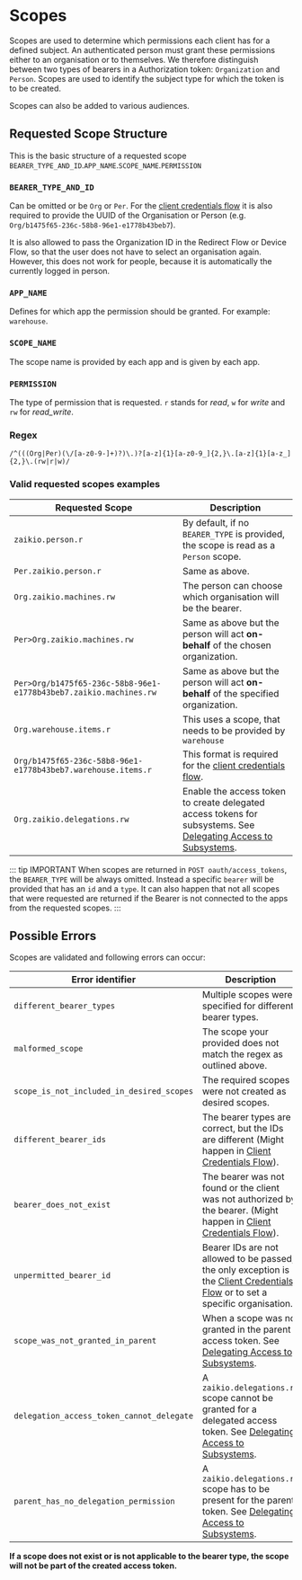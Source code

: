 # Scopes

Scopes are used to determine which permissions each client has for a defined subject. An authenticated person must grant these permissions either to an organisation or to themselves.
We therefore distinguish between two types of bearers in a Authorization token: `Organization` and `Person`. Scopes are used to identify the subject type for which the token is to be created.

Scopes can also be added to various audiences.

## Requested Scope Structure

This is the basic structure of a requested scope `BEARER_TYPE_AND_ID`.`APP_NAME`.`SCOPE_NAME`.`PERMISSION`

### `BEARER_TYPE_AND_ID`

Can be omitted or be `Org` or `Per`. For the [client credentials flow](/guide/oauth/client-credentials.html) it is also required to provide the UUID of the Organisation or Person (e.g. `Org/b1475f65-236c-58b8-96e1-e1778b43beb7`).

It is also allowed to pass the Organization ID in the Redirect Flow or Device Flow, so that the user does not have to select an organisation again. However, this does not work for people, because it is automatically the currently logged in person.

### `APP_NAME`

Defines for which app the permission should be granted. For example: `warehouse`.

### `SCOPE_NAME`

The scope name is provided by each app and is given by each app.

### `PERMISSION`

The type of permission that is requested. `r` stands for _read_, `w` for _write_ and `rw` for _read_write_.

### Regex

```regex
/^(((Org|Per)(\/[a-z0-9-]+)?)\.)?[a-z]{1}[a-z0-9_]{2,}\.[a-z]{1}[a-z_]{2,}\.(rw|r|w)/
```

### Valid requested scopes examples

| Requested Scope                                                      | Description                                                                                                                            |
|----------------------------------------------------------------------|----------------------------------------------------------------------------------------------------------------------------------------|
| `zaikio.person.r`                                                    | By default, if no `BEARER_TYPE` is provided, the scope is read as a `Person` scope.                                                    |
| `Per.zaikio.person.r`                                                | Same as above.                                                                                                                         |
| `Org.zaikio.machines.rw`                                             | The person can choose which organisation will be the bearer.                                                                           |
| `Per>Org.zaikio.machines.rw`                                         | Same as above but the person will act **on-behalf** of the chosen organization.                                                        |
| `Per>Org/b1475f65-236c-58b8-96e1-e1778b43beb7.zaikio.machines.rw`    | Same as above but the person will act **on-behalf** of the specified organization.                                                     |
| `Org.warehouse.items.r`                                              | This uses a scope, that needs to be provided by `warehouse`                                                                            |
| `Org/b1475f65-236c-58b8-96e1-e1778b43beb7.warehouse.items.r`         | This format is required for the [client credentials flow](/guide/oauth/client-credentials.html).                                       |
| `Org.zaikio.delegations.rw`                                          | Enable the access token to create delegated access tokens for subsystems. See [Delegating Access to Subsystems](./delegate-access.md). |

::: tip IMPORTANT
When scopes are returned in `POST oauth/access_tokens`, the `BEARER_TYPE` will be always omitted. Instead a specific `bearer` will be provided that has an `id` and a `type`. It can also happen that not all scopes that were requested are returned if the Bearer is not connected to the apps from the requested scopes.
:::

## Possible Errors

Scopes are validated and following errors can occur:

| Error identifier                          | Description                                                                                                                                                |
|-------------------------------------------|------------------------------------------------------------------------------------------------------------------------------------------------------------|
| `different_bearer_types`                  | Multiple scopes were specified for different bearer types.                                                                                                 |
| `malformed_scope`                         | The scope your provided does not match the regex as outlined above.                                                                                        |
| `scope_is_not_included_in_desired_scopes` | The required scopes were not created as desired scopes.                                                                                                    |
| `different_bearer_ids`                    | The bearer types are correct, but the IDs are different (Might happen in [Client Credentials Flow](./client-credentials.html)).                            |
| `bearer_does_not_exist`                   | The bearer was not found or the client was not authorized by the bearer. (Might happen in [Client Credentials Flow](./client-credentials.html)).           |
| `unpermitted_bearer_id`                   | Bearer IDs are not allowed to be passed, the only exception is the [Client Credentials Flow](./client-credentials.html) or to set a specific organisation. |
| `scope_was_not_granted_in_parent`         | When a scope was not granted in the parent access token. See [Delegating Access to Subsystems](./delegate-access.md).                                      |
| `delegation_access_token_cannot_delegate` | A `zaikio.delegations.rw` scope cannot be granted for a delegated access token. See [Delegating Access to Subsystems](./delegate-access.md).               |
| `parent_has_no_delegation_permission`     | A `zaikio.delegations.rw` scope has to be present for the parent token. See [Delegating Access to Subsystems](./delegate-access.md).                       |


**If a scope does not exist or is not applicable to the bearer type, the scope will not be part of the created access token.**
